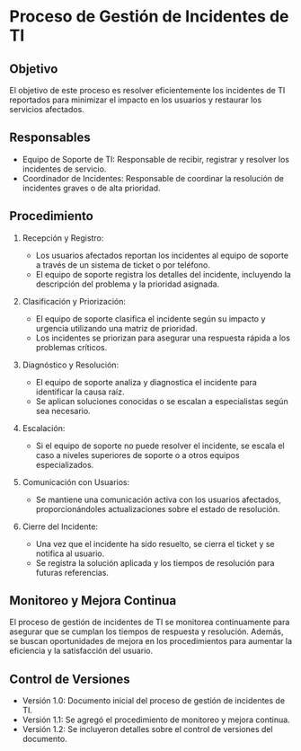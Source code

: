 # Proceso de Gestión de Incidentes de TI

## Objetivo
El objetivo de este proceso es resolver eficientemente los incidentes de TI reportados para minimizar el impacto en los usuarios y restaurar los servicios afectados.

## Responsables
- Equipo de Soporte de TI: Responsable de recibir, registrar y resolver los incidentes de servicio.
- Coordinador de Incidentes: Responsable de coordinar la resolución de incidentes graves o de alta prioridad.

## Procedimiento
1. Recepción y Registro:
   - Los usuarios afectados reportan los incidentes al equipo de soporte a través de un sistema de ticket o por teléfono.
   - El equipo de soporte registra los detalles del incidente, incluyendo la descripción del problema y la prioridad asignada.

2. Clasificación y Priorización:
   - El equipo de soporte clasifica el incidente según su impacto y urgencia utilizando una matriz de prioridad.
   - Los incidentes se priorizan para asegurar una respuesta rápida a los problemas críticos.

3. Diagnóstico y Resolución:
   - El equipo de soporte analiza y diagnostica el incidente para identificar la causa raíz.
   - Se aplican soluciones conocidas o se escalan a especialistas según sea necesario.

4. Escalación:
   - Si el equipo de soporte no puede resolver el incidente, se escala el caso a niveles superiores de soporte o a otros equipos especializados.

5. Comunicación con Usuarios:
   - Se mantiene una comunicación activa con los usuarios afectados, proporcionándoles actualizaciones sobre el estado de resolución.

6. Cierre del Incidente:
   - Una vez que el incidente ha sido resuelto, se cierra el ticket y se notifica al usuario.
   - Se registra la solución aplicada y los tiempos de resolución para futuras referencias.

## Monitoreo y Mejora Continua
El proceso de gestión de incidentes de TI se monitorea continuamente para asegurar que se cumplan los tiempos de respuesta y resolución. Además, se buscan oportunidades de mejora en los procedimientos para aumentar la eficiencia y la satisfacción del usuario.

## Control de Versiones
- Versión 1.0: Documento inicial del proceso de gestión de incidentes de TI.
- Versión 1.1: Se agregó el procedimiento de monitoreo y mejora continua.
- Versión 1.2: Se incluyeron detalles sobre el control de versiones del documento.

